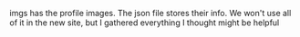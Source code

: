 imgs has the profile images. The json file stores their info. We won't use all of it in the new site, but I gathered everything I thought might be helpful
